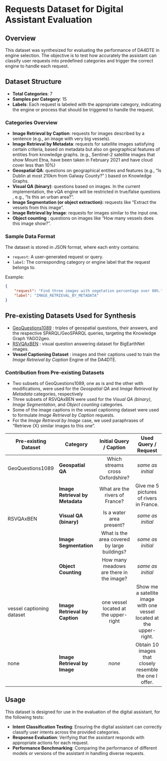 # **Requests Dataset for Digital Assistant Evaluation**

## **Overview**
This dataset was synthesized for evaluating the performance of DA4DTE in engine selection. The objective is to test how accurately the assistant can classify user requests into predefined categories and trigger the correct engine to handle each request.

## **Dataset Structure**
- **Total Categories**: 7
- **Samples per Category**: 15
- **Labels**: Each request is labeled with the appropriate category, indicating the engine or process that should be triggered to handle the request.

### **Categories Overview**
- **Image Retrieval by Caption**: requests for images described by a sentence (e.g., an image with very big vessels).
- **Image Retrieval by Metadata**: requests for satellite images satisfying certain criteria, based on metadata but also on geographical features of entities from knowledge graphs. (e.g., Sentinel-2 satellite images that show Mount Etna, have been taken in February 2021 and have cloud cover less than 10%)
- **Geospatial QA**: questions on geographical entities and features (e.g., “Is Dublin at most 210km from Galway County?” ) based on Knowledge Graphs.
- **Visual QA (binary)**: questions based on images. In the current implementation, the vQA engine will be restricted in true/false questions , e.g., “Is this an urban area?”.
- **Image Segmentation (or object extraction):** requests like “Extract the vessels from this image”.
- **Image Retrieval by Image**: requests for images similar to the input one.
- **Object counting** : questions on images like “How many vessels does this image show?”.


### **Sample Data Format**
The dataset is stored in JSON format, where each entry contains:
- `request`: A user-generated request or query.
- `label`: The corresponding category or engine label that the request belongs to.

Example:
```json
{
    "request": "Find three images with vegetation percentage over 80%.",
    "label": "IMAGE_RETRIEVAL_BY_METADATA"
}
```

## **Pre-existing Datasets Used for Synthesis**

- [GeoQuestions1089](https://github.com/AI-team-UoA/GeoQuestions1089) : triples of geospatial questions, their answers, and the respective SPARQL/GeoSPARQL queries, targeting the Knowledge Graph YAGO2geo.
- [RSVQAxBEN](https://rsvqa.sylvainlobry.com/) : visual question answering dataset for BigEarthNet images.
- **Vessel Captioning Dataset** : images and their captions used to train the *Image Retreival by Caption* Engine of the DA4DTE.


### **Contribution from Pre-existing Datasets**
- Two subsets of GeoQuestions1089, one as is and the other with modifications, were used for the *Geospatial QA* and *Image Retrieval by Metadata* categories, respectively
- Three subsets of RSVQAxBEN were used for the *Visual QA (binary)*, *Image Segmentation*, and *Object counting* categories.
- Some of the image captions in the vessel captioning dataset were used to formulate *Image Retrieval by Caption* requests.
- For the *Image Retrieval by Image* case, we used paraphrases of “Retrieve {X} similar images to this one”.

| **Pre-existing Dataset**    | **Category**                     | **Initial Query / Caption**                                                 | **Used Query / Request**                                                        |
|----------------------------------------|----------------------------------------|:--------------------------------------------------------------:|:------------------------------------------------------:|
|GeoQuestions1089| **Geospatial QA**                 | Which streams cross Oxfordshire?                               | *same as initial*                                       |
| | **Image Retrieval by Metadata**   | What are the rivers of France?                   | Give me 5 pictures of rivers in France.           |
|RSVQAxBEN| **Visual QA (binary)**            | Is a water area present?                                    | *same as initial*                                    |
|| **Image Segmentation**            | What is the area covered by large buildings?                            | *same as initial*               |
|| **Object Counting**               | How many meadows are there in the image?                              | *same as initial*              |
|vessel captioning dataset| **Image Retrieval by Caption**    | one vessel located at the upper-right | Show me a satellite image with one vessel located at the upper-right.              |
|none| **Image Retrieval by Image**      | *none*                    |           Obtain 10 images that closely resemble the one I offer.           |


## **Usage**
This dataset is designed for use in the evaluation of the digital assistant, for the following tests:
- **Intent Classification Testing**: Ensuring the digital assistant can correctly classify user intents across the provided categories.
- **Response Evaluation**: Verifying that the assistant responds with appropriate actions for each request.
- **Performance Benchmarking**: Comparing the performance of different models or versions of the assistant in handling diverse requests.
